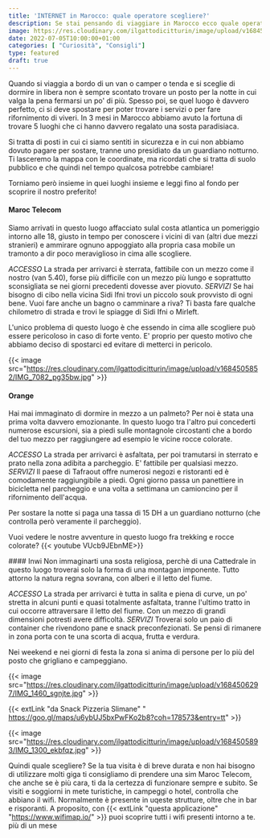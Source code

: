 ```yaml
---
title: 'INTERNET in Marocco: quale operatore scegliere?'
description: Se stai pensando di viaggiare in Marocco ecco quale operatore scegliere per spendere meno.
image: https://res.cloudinary.com/ilgattodicitturin/image/upload/v1684506267/IMG_9525_umvoqs.jpg
date: 2022-07-05T10:00:00+01:00
categories: [ "Curiosità", "Consigli"]
type: featured
draft: true
---
```


Quando si viaggia a bordo di un van o camper o tenda e si sceglie di dormire in libera non è sempre scontato trovare un posto per la notte in cui valga la pena fermarsi un po' di più. 
Spesso poi, se quel luogo è davvero perfetto, ci si deve spostare per poter trovare i servizi o per fare rifornimento di viveri. 
In 3 mesi in Marocco abbiamo avuto la fortuna di trovare 5 luoghi che ci hanno davvero regalato una sosta paradisiaca. 

Si tratta di posti in cui ci siamo sentiti in sicurezza e in cui non abbiamo dovuto pagare per sostare, tranne uno presidiato da un guardiano notturno. 
Ti lasceremo la mappa con le coordinate, ma ricordati che si tratta di suolo pubblico e che quindi nel tempo qualcosa potrebbe cambiare!

Torniamo però insieme in quei luoghi insieme e leggi fino al fondo per scoprire il nostro preferito! 

#### Maroc Telecom 
Siamo arrivati in questo luogo affacciato sulal costa atlantica un pomeriggio intorno alle 18, giusto in tempo per conoscere i vicini di van (altri due mezzi stranieri) e ammirare ognuno appoggiato alla propria casa mobile un tramonto a dir poco meraviglioso in cima alle scogliere.

_ACCESSO_ 
La strada per arrivarci è sterrata, fattibile con un mezzo come il nostro (van 5.40), forse più difficile con un mezzo più lungo e soprattutto sconsigliata se nei giorni precedenti dovesse aver piovuto.
_SERVIZI_
Se hai bisogno di cibo nella vicina Sidi Ifni trovi un piccolo souk provvisto di ogni bene.
Vuoi fare anche un bagno o camminare a riva? Ti basta fare qualche chilometro di strada e trovi le spiagge di Sidi Ifni o Mirleft. 

L'unico problema di questo luogo è che essendo in cima alle scogliere può essere pericoloso in caso di forte vento. E' proprio per questo motivo che abbiamo deciso di spostarci ed evitare di metterci in pericolo.

{{< image src="https://res.cloudinary.com/ilgattodicitturin/image/upload/v1684505852/IMG_7082_pg35bw.jpg" >}}

#### Orange
Hai mai immaginato di dormire in mezzo a un palmeto? Per noi è stata una prima volta davvero emozionante.
In questo luogo tra l'altro pui concederti numerose escursioni, sia a piedi sulle montagnole circostanti che a bordo del tuo mezzo per raggiungere ad esempio le vicine rocce colorate. 
<!-- link video  -->
_ACCESSO_ 
La strada per arrivarci è asfaltata, per poi tramutarsi in sterrato e prato nella zona adibita a parcheggio. E' fattibile per qualsiasi mezzo. 
_SERVIZI_
Il paese di Tafraout offre numerosi negozi e ristoranti ed è comodamente raggiungibile a piedi. Ogni giorno passa un panettiere in bicicletta nel parcheggio e una volta a settimana un camioncino per il rifornimento dell'acqua.

Per sostare la notte si paga una tassa di 15 DH a un guardiano notturno (che controlla però veramente il parcheggio).

Vuoi vedere le nostre avventure in questo luogo fra trekking e rocce colorate? 
{{< youtube VUcb9JEbnME>}}

#### Inwi 
Non immaginarti una sosta religiosa, perchè di una Cattedrale in questo luogo troverai solo la forma di una montagan imponente. Tutto attorno la natura regna sovrana, con alberi e il letto del fiume. 

_ACCESSO_ 
La strada per arrivarci è tutta in salita e piena di curve, un po' stretta in alcuni punti e quasi totalmente asfaltata, tranne l'ultimo tratto in cui occorre attraversare il letto del fiume. 
Con un mezzo di grandi dimensioni potresti avere difficoltà.
_SERVIZI_
Troverai solo un paio di container che rivendono pane e snack preconfezionati. Se pensi di rimanere in zona porta con te una scorta di acqua, frutta e verdura. 

Nei weekend e nei giorni di festa la zona si anima di persone per lo più del posto che grigliano e campeggiano. 

{{< image src="https://res.cloudinary.com/ilgattodicitturin/image/upload/v1684506297/IMG_1460_sgnjte.jpg" >}}

 {{< extLink "da Snack Pizzeria Slimane" " https://goo.gl/maps/u6ybUJ5bxPwFKo2b8?coh=178573&entry=tt" >}}  

{{< image src="https://res.cloudinary.com/ilgattodicitturin/image/upload/v1684505893/IMG_1300_ekbfqz.jpg" >}}


Quindi quale scegliere?
Se la tua visita è di breve durata e non hai bisogno di utilizzare molti giga ti consigliamo di prendere una sim Maroc Telecom, che anche se è più cara, ti da la certezza di funzionare sempre e subito. 
Se visiti e soggiorni in mete turistiche, in campeggi o hotel, controlla che abbiano il wifi. Normalmente è presente in uqeste strutture, oltre che in bar e risporanti. A proposito, con {{< extLink "questa applicazione" "https://www.wifimap.io/" >}} puoi scoprire tutti i wifi presenti intorno a te. 
più di un mese 








